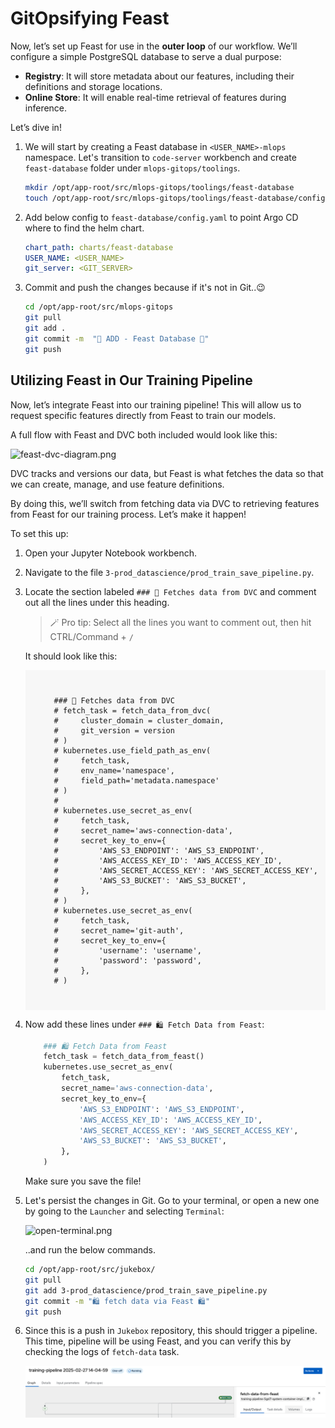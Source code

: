 # GitOpsifying Feast

Now, let’s set up Feast for use in the **outer loop** of our workflow. We’ll configure a simple PostgreSQL database to serve a dual purpose:  

- **Registry**: It will store metadata about our features, including their definitions and storage locations.  
- **Online Store**: It will enable real-time retrieval of features during inference.  

Let’s dive in!  

1. We will start by creating a Feast database in `<USER_NAME>-mlops` namespace. Let's transition to `code-server` workbench and create `feast-database` folder under `mlops-gitops/toolings`.

    ```bash
    mkdir /opt/app-root/src/mlops-gitops/toolings/feast-database
    touch /opt/app-root/src/mlops-gitops/toolings/feast-database/config.yaml
    ```

2. Add below config to `feast-database/config.yaml` to point Argo CD where to find the helm chart.

    ```yaml
    chart_path: charts/feast-database
    USER_NAME: <USER_NAME>
    git_server: <GIT_SERVER>
    ```
3. Commit and push the changes because if it's not in Git..😉
   
    ```bash
    cd /opt/app-root/src/mlops-gitops
    git pull
    git add .
    git commit -m  "🍕 ADD - Feast Database 🍕"
    git push
    ```

## Utilizing Feast in Our Training Pipeline

Now, let’s integrate Feast into our training pipeline! This will allow us to request specific features directly from Feast to train our models.

A full flow with Feast and DVC both included would look like this:

![feast-dvc-diagram.png](./images/feast-dvc-diagram.png)

DVC tracks and versions our data, but Feast is what fetches the data so that we can create, manage, and use feature definitions.

By doing this, we’ll switch from fetching data via DVC to retrieving features from Feast for our training process. Let’s make it happen!  

To set this up:  

1. Open your Jupyter Notebook workbench.
2. Navigate to the file `3-prod_datascience/prod_train_save_pipeline.py`.  
3. Locate the section labeled `### 🍇 Fetches data from DVC` and comment out all the lines under this heading. 
   
   > 🪄 Pro tip: Select all the lines you want to comment out, then hit CTRL/Command + `/`

   It should look like this:

   <!-- ## ADD GIF HERE MAYBE? ## -->
    <div class="highlight" style="background: #f7f7f7; overflow-x: auto; padding: 10px;">
    <pre><code class="language-python">
        ### 🍇 Fetches data from DVC
        # fetch_task = fetch_data_from_dvc(
        #     cluster_domain = cluster_domain,
        #     git_version = version
        # )
        # kubernetes.use_field_path_as_env(
        #     fetch_task,
        #     env_name='namespace',
        #     field_path='metadata.namespace'
        # )
        #
        # kubernetes.use_secret_as_env(
        #     fetch_task,
        #     secret_name='aws-connection-data',
        #     secret_key_to_env={
        #         'AWS_S3_ENDPOINT': 'AWS_S3_ENDPOINT',
        #         'AWS_ACCESS_KEY_ID': 'AWS_ACCESS_KEY_ID',
        #         'AWS_SECRET_ACCESS_KEY': 'AWS_SECRET_ACCESS_KEY',
        #         'AWS_S3_BUCKET': 'AWS_S3_BUCKET',
        #     },
        # )
        # kubernetes.use_secret_as_env(
        #     fetch_task,
        #     secret_name='git-auth',
        #     secret_key_to_env={
        #         'username': 'username',
        #         'password': 'password',
        #     },
        # )
    </code></pre></div>
    
4. Now add these lines under `### 🛍️ Fetch Data from Feast`:
   
    ```python
        ### 🛍️ Fetch Data from Feast
        fetch_task = fetch_data_from_feast()
        kubernetes.use_secret_as_env(
            fetch_task,
            secret_name='aws-connection-data',
            secret_key_to_env={
                'AWS_S3_ENDPOINT': 'AWS_S3_ENDPOINT',
                'AWS_ACCESS_KEY_ID': 'AWS_ACCESS_KEY_ID',
                'AWS_SECRET_ACCESS_KEY': 'AWS_SECRET_ACCESS_KEY',
                'AWS_S3_BUCKET': 'AWS_S3_BUCKET',
            },
        )    

    ```

    Make sure you save the file!

5. Let's persist the changes in Git. Go to your terminal, or open a new one by going to the `Launcher` and selecting `Terminal`:

   ![open-terminal.png](./images/open-terminal.png)

   ..and run the below commands.

    ```bash
    cd /opt/app-root/src/jukebox/
    git pull
    git add 3-prod_datascience/prod_train_save_pipeline.py
    git commit -m "🛍️ fetch data via Feast 🛍️"
    git push
    ```

6. Since this is a push in `Jukebox` repository, this should trigger a pipeline. This time, pipeline will be using Feast, and you can verify this by checking the logs of `fetch-data` task.

   ![fetch-data-from-feast-pipeline.png](./images/fetch-data-from-feast-pipeline.png)
